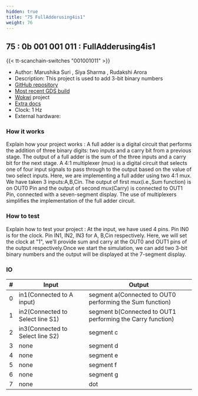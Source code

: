```yaml
---
hidden: true
title: "75 FullAdderusing4is1"
weight: 76
---
```


## 75 : 0b 001 001 011 : FullAdderusing4is1

{{< tt-scanchain-switches "001001011" >}}

* Author: Marushika Suri  , Siya Sharma  , Rudakshi  Arora 
* Description: This project is used to add 3-bit binary numbers
* [GitHub repository](https://github.com/marsuri77/tt03-submission-template)
* [Most recent GDS build](https://github.com/marsuri77/tt03-submission-template/actions/runs/4771137376)
* [Wokwi](https://wokwi.com/projects/362592986761938945) project
* [Extra docs]()
* Clock: 1 Hz
* External hardware: 



### How it works

Explain how your project works :  A full adder is a digital circuit that performs the addition of three binary digits: two inputs and a carry bit from a previous stage. The output of a full adder is the sum of the three inputs and a carry bit for the next stage. A 4:1 multiplexer (mux) is a digital circuit that selects one of four input signals to pass through to the output based on the value of two select inputs.  Here, we are implementing a full adder using two 4:1 mux.  We have taken 3 inputs:A,B,Cin.  The output of first mux(i.e.,Sum function) is on OUT0 Pin and the output of second mux(Carry) is connected to OUT1 Pin, connected with a seven-segment display.   The use of multiplexers simplifies the implementation of the full adder circuit.


### How to test

Explain how to test your project :  At the input, we have used 4 pins. Pin IN0 is for the clock. Pin IN1, IN2, IN3 for A, B,Cin respectively. Here, we will set the clock at "1", we'll provide sum and carry at the OUT0 and OUT1 pins of the output respectively.Once we start the simulation, we can add two 3-bit binary numbers and the output will be displayed at the 7-segment display.


### IO

| # | Input        | Output       |
|---|--------------|--------------|
| 0 | in1(Connected to A input)  | segment a(Connected to OUT0 performing the Sum function) |
| 1 | in2(Connected to Select line S1)  | segment b(Connected to OUT1 performing the Carry function) |
| 2 | in3(Connected to Select line S2)  | segment c |
| 3 | none  | segment d |
| 4 | none  | segment e |
| 5 | none  | segment f |
| 6 | none  | segment g |
| 7 | none  | dot |
